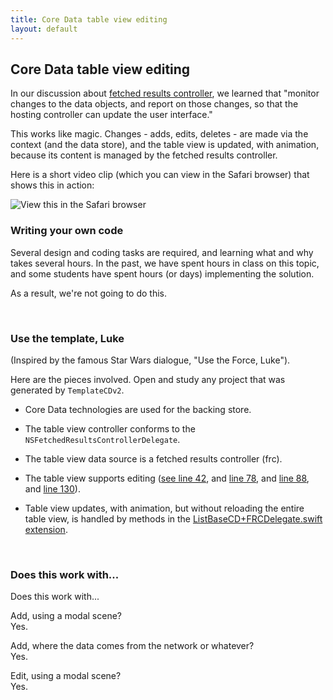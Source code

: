 ```yaml
---
title: Core Data table view editing
layout: default
---
```


## Core Data table view editing

In our discussion about [fetched results controller](core-data-frc-essentials), we learned that "monitor changes to the data objects, and report on those changes, so that the hosting controller can update the user interface." 

This works like magic. Changes - adds, edits, deletes - are made via the context (and the data store), and the table view is updated, with animation, because its content is managed by the fetched results controller. 

Here is a short video clip (which you can view in the Safari browser) that shows this in action:

<img src="/media/core-data-tableview-editing.mov" class="width250" alt="View this in the Safari browser" />

<br>

### Writing your own code

Several design and coding tasks are required, and learning what and why takes several hours. In the past, we have spent hours in class on this topic, and some students have spent hours (or days) implementing the solution. 

As a result, we're not going to do this. 

<br>

### Use the template, Luke

(Inspired by the famous Star Wars dialogue, "Use the Force, Luke").

Here are the pieces involved. Open and study any project that was generated by `TemplateCDv2`. 

* Core Data technologies are used for the backing store. 

* The table view controller conforms to the `NSFetchedResultsControllerDelegate`. 

* The table view data source is a fetched results controller (frc). 

* The table view supports editing ([see line 42](https://github.com/dps923/fall2019/blob/master/Week10/W10a2TVEdit/SourceCode/ExampleList.swift#L42), and [line 78](https://github.com/dps923/fall2019/blob/master/Week10/W10a2TVEdit/SourceCode/ExampleList.swift#L78), and [line 88](https://github.com/dps923/fall2019/blob/master/Week10/W10a2TVEdit/SourceCode/ExampleList.swift#L88), and [line 130](https://github.com/dps923/fall2019/blob/master/Week10/W10a2TVEdit/SourceCode/ExampleList.swift#L130)).

* Table view updates, with animation, but without reloading the entire table view, is handled by methods in the [ListBaseCD+FRCDelegate.swift extension](https://github.com/dps923/fall2019/blob/master/Week10/W10a2TVEdit/Templates/ListBaseCD%2BFRCDelegate.swift). 

<br>

### Does this work with...

Does this work with...

Add, using a modal scene?  
Yes.

Add, where the data comes from the network or whatever?  
Yes. 

Edit, using a modal scene?  
Yes.

<br>
